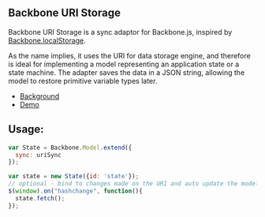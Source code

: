 Backbone URI Storage
----------
Backbone URI Storage is a sync adaptor for Backbone.js, inspired by <a href="https://github.com/jeromegn/Backbone.localStorage">Backbone.localStorage</a>.

As the name implies, it uses the URI for data storage engine, and therefore is ideal for implementing a model representing an application state or a state machine.
The adapter saves the data in a JSON string, allowing the model to restore primitive variable types later.

- <a href="http://kilon.org/blog/2012/02/backbone-uri-adapter/">Background</a>
- <a href="http://kilon.org/samples/backbone-uriStorage.html">Demo</a>

Usage:
-------
``` javascript
var State = Backbone.Model.extend({
  sync: uriSync
});

var state = new State({id: 'state'});
// optional - bind to changes made on the URI and auto update the model
$(window).on("hashchange", function(){
  state.fetch();
});
```
